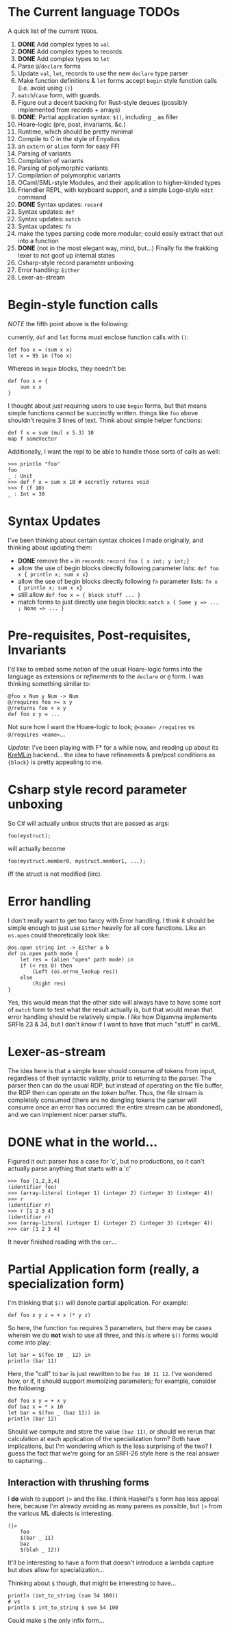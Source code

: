 # The Current language TODOs

A quick list of the current `TODO`s.

1. **DONE** Add complex types to `val`
1. **DONE** Add complex types to records
1. **DONE** Add complex types to `let` 
1. Parse `@`/`declare` forms
1. Update `val`, `let`, records to use the new `declare` type parser
1. Make function definitions & `let` forms accept `begin` style function calls (i.e. avoid using `()`)
1. `match`/`case` form, with guards.
1. Figure out a decent backing for Rust-style deques (possibly implemented from records + arrays)
1. **DONE**: Partial application syntax: `$()`, including `_` as filler
1. Hoare-logic (pre, post, invariants, &c.)
1. Runtime, which should be pretty minimal
1. Compile to C in the style of Enyalios
1. an `extern` or `alien` form for easy FFI
1. Parsing of variants
1. Compilation of variants
1. Parsing of polymorphic variants
1. Compilation of polymorphic variants
1. OCaml/SML-style Modules, and their application to higher-kinded types
1. Friendlier REPL, with keyboard support, and a simple Logo-style `edit` command
1. **DONE** Syntax updates: `record`
1. Syntax updates: `def`
1. Syntax updates: `match`
1. Syntax updates: `fn`
1. make the types parsing code more modular; could easily extract that out into a function
1. **DONE** (not in the most elegant way, mind, but...) Finally fix the frakking lexer to not goof up internal states
1. Csharp-style record parameter unboxing
1. Error handling: `Either`
1. Lexer-as-stream

# Begin-style function calls

_NOTE_ the fifth point above is the following:

currently, `def` and `let` forms must enclose function calls with `()`:

    def foo x = (sum x x)
    let x = 95 in (foo x)

Whereas in `begin` blocks, they needn't be:

    def foo x = {
        sum x x
    }

I thought about just requiring users to use `begin` forms, but that means simple functions cannot be
succinctly written. things like `foo` above shouldn't require 3 lines of text. Think about simple
helper functions: 

    def f x = sum (mul x 5.3) 10
    map f someVector

Additionally, I want the repl to be able to handle those sorts of calls as well:

    >>> println "foo"
    foo
    _ : Unit
    >>> def f x = sum x 10 # secretly returns void
    >>> f (f 10)
    _ : Int = 30

# Syntax Updates

I've been thinking about certain syntax choices I made originally, and thinking about updating them:

- **DONE** remove the `=` in `record`s: `record foo { x int; y int;}`
- allow the use of begin blocks directly following parameter lists: `def foo x { println x; sum x x}`
- allow the use of begin blocks directly following `fn` parameter lists: `fn x { println x; sum x x}`
- still allow `def foo x = { block stuff ... }`
- match forms to just directly use begin blocks: `match x { Some y => ... ; None => ... }`

# Pre-requisites, Post-requisites, Invariants

I'd like to embed some notion of the usual Hoare-logic forms into the language as extensions or _refinements_ to
the `declare` or `@` form. I was thinking something similar to:

    @foo x Num y Num -> Num
    @/requires foo >= x y
    @/returns foo + x y
    def foo x y = ...

Not sure how I want the Hoare-logic to look; `@<name> /requires` vs `@/requires <name>`...

_Update_: I've been playing with F\* for a while now, and reading up about its
[KreMLin](https://fstarlang.github.io/general/2016/09/30/introducing-kremlin.html) backend... the idea to have
refinements & pre/post conditions as `{block}` is pretty appealing to me.

# Csharp style record parameter unboxing

So C# will actually unbox structs that are passed as args:

    foo(mystruct);

will actually become

    foo(mystruct.member0, mystruct.member1, ...);

iff the struct is not modified (iirc). 

# Error handling

I don't really want to get too fancy with Error handling. I think it should be simple enough to just
use `Either` heavily for all core functions. Like an `os.open` could theoretically look like:

    @os.open string int -> Either a b 
    def os.open path mode {
        let res = (alien "open" path mode) in
        if (< res 0) then
            (Left (os.errno_lookup res))
        else
            (Right res)
    }

Yes, this would mean that the other side will always have to have some sort of `match` form to
test what the result actually is, but that would mean that error handling should be relatively
simple. I _like_ how Digamma implements SRFIs 23 & 34, but I don't know if I want to have that
much "stuff" in carML.

# Lexer-as-stream

The idea here is that a simple lexer should consume _all_ tokens from input, regardless of their syntactic
validity, prior to returning to the parser. The parser then can do the usual RDP, but instead of operating
on the file buffer, the RDP then can operate on the _token_ buffer. Thus, the file stream is completely
consumed (there are no dangling tokens the parser will consume once an error has occurred: the entire
stream can be abandoned), and we can implement nicer parser stuffs.

# **DONE** what in the world...

Figured it out: parser has a case for 'c', but no productions, so it can't actually parse anything that
starts with a 'c'

    >>> foo [1,2,3,4]
    (identifier foo)
    >>> (array-literal (integer 1) (integer 2) (integer 3) (integer 4)) 
    >>> r
    (identifier r)
    >>> r [1 2 3 4]
    (identifier r)
    >>> (array-literal (integer 1) (integer 2) (integer 3) (integer 4)) 
    >>> car [1 2 3 4]

It never finished reading with the `car`...

# Partial Application form (really, a specialization form)

I'm thinking that `$()` will denote partial application. For example:

    def foo x y z = + x (* y z)

So here, the function `foo` requires 3 parameters, but there may be cases wherein we
do **not** wish to use all three, and this is where `$()` forms would come into play:

    let bar = $(foo 10 _ 12) in
    println (bar 11)

Here, the "call" to `bar` is just rewritten to be `foo 10 11 12`. I've wondered how, or if, it
should support memoizing parameters; for example, consider the following:

    def foo x y = + x y
    def baz x = * x 10
    let bar = $(foo _ (baz 11)) in
    println (bar 12)

Should we compute and store the value `(baz 11)`, or should we rerun that calculation at each
application of the specialization form? Both have implications, but I'm wondering which is the
less surprising of the two? I guess the fact that we're going for an SRFI-26 style here is the
real answer to capturing...

## Interaction with thrushing forms

I **do** wish to support `|>` and the like. I think Haskell's `$` form has less appeal here, because
I'm already avoiding as many parens as possible, but `|>` from the various ML dialects is interesting.

    (|>
        foo
        $(bar _ 11)
        baz
        $(blah _ 12))

It'll be interesting to have a form that doesn't introduce a lambda capture but _does_ allow for
specialization...

Thinking about `$` though, that might be interesting to have...

    println (int_to_string (sum 54 100))
    # vs
    println $ int_to_string $ sum 54 100

Could make `$` the only infix form...
